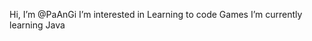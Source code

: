 Hi, I’m @PaAnGi
I’m interested in Learning to code Games
I’m currently learning Java

<!---
PaAnGi/PaAnGi is a ✨ special ✨ repository because its `README.md` (this file) appears on your GitHub profile.
You can click the Preview link to take a look at your changes.
--->
